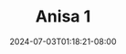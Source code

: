 --- 
title: "Anisa 1"
description: "download bokeh Anisa 1 full   baru"
date: 2024-07-03T01:18:21-08:00
file_code: "19ak0hep1wwz"
draft: false
cover: "ckvtg2471y3jxvfn.jpg"
tags: ["Anisa", "bokep-indo", "bokep-viral", "bokep-ig"]
length: 54
fld_id: "1483148"
foldername: "Anisa prastica"
categories: ["Anisa prastica"]
views: 3
---